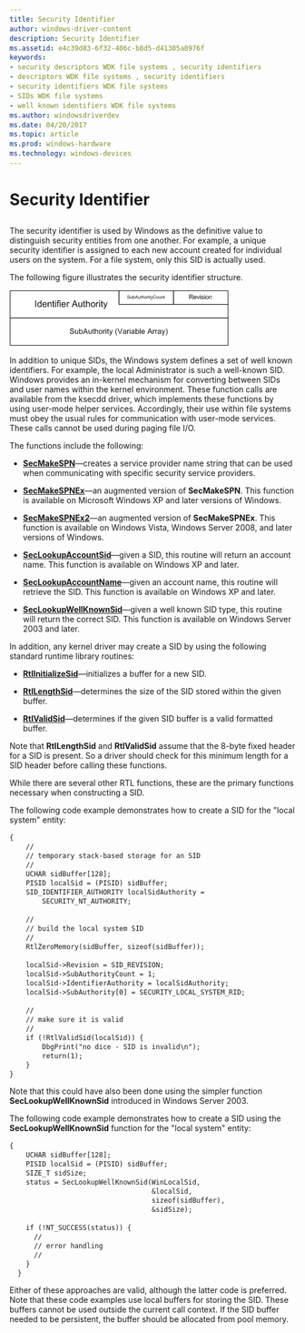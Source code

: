 ```yaml
---
title: Security Identifier
author: windows-driver-content
description: Security Identifier
ms.assetid: e4c39d83-6f32-406c-b8d5-d41305a8976f
keywords:
- security descriptors WDK file systems , security identifiers
- descriptors WDK file systems , security identifiers
- security identifiers WDK file systems
- SIDs WDK file systems
- well known identifiers WDK file systems
ms.author: windowsdriverdev
ms.date: 04/20/2017
ms.topic: article
ms.prod: windows-hardware
ms.technology: windows-devices
---
```


# Security Identifier


## <span id="ddk_security_identifier_if"></span><span id="DDK_SECURITY_IDENTIFIER_IF"></span>


The security identifier is used by Windows as the definitive value to distinguish security entities from one another. For example, a unique security identifier is assigned to each new account created for individual users on the system. For a file system, only this SID is actually used.

The following figure illustrates the security identifier structure.

![diagram illustrating the security identifier structure](images/fssecurity-02.png)

In addition to unique SIDs, the Windows system defines a set of well known identifiers. For example, the local Administrator is such a well-known SID. Windows provides an in-kernel mechanism for converting between SIDs and user names within the kernel environment. These function calls are available from the ksecdd driver, which implements these functions by using user-mode helper services. Accordingly, their use within file systems must obey the usual rules for communication with user-mode services. These calls cannot be used during paging file I/O.

The functions include the following:

-   [**SecMakeSPN**](https://msdn.microsoft.com/library/windows/hardware/ff556584)—creates a service provider name string that can be used when communicating with specific security service providers.

-   [**SecMakeSPNEx**](https://msdn.microsoft.com/library/windows/hardware/ff556585)—an augmented version of **SecMakeSPN**. This function is available on Microsoft Windows XP and later versions of Windows.

-   [**SecMakeSPNEx2**](https://msdn.microsoft.com/library/windows/hardware/ff556592)—an augmented version of **SecMakeSPNEx**. This function is available on Windows Vista, Windows Server 2008, and later versions of Windows.

-   [**SecLookupAccountSid**](https://msdn.microsoft.com/library/windows/hardware/ff556579)—given a SID, this routine will return an account name. This function is available on Windows XP and later.

-   [**SecLookupAccountName**](https://msdn.microsoft.com/library/windows/hardware/ff554795)—given an account name, this routine will retrieve the SID. This function is available on Windows XP and later.

-   [**SecLookupWellKnownSid**](https://msdn.microsoft.com/library/windows/hardware/ff556582)—given a well known SID type, this routine will return the correct SID. This function is available on Windows Server 2003 and later.

In addition, any kernel driver may create a SID by using the following standard runtime library routines:

-   [**RtlInitializeSid**](https://msdn.microsoft.com/library/windows/hardware/ff552998)—initializes a buffer for a new SID.

-   [**RtlLengthSid**](https://msdn.microsoft.com/library/windows/hardware/ff553085)—determines the size of the SID stored within the given buffer.

-   [**RtlValidSid**](https://msdn.microsoft.com/library/windows/hardware/ff553314)—determines if the given SID buffer is a valid formatted buffer.

Note that **RtlLengthSid** and **RtlValidSid** assume that the 8-byte fixed header for a SID is present. So a driver should check for this minimum length for a SID header before calling these functions.

While there are several other RTL functions, these are the primary functions necessary when constructing a SID.

The following code example demonstrates how to create a SID for the "local system" entity:

```
{
    //
    // temporary stack-based storage for an SID
    //
    UCHAR sidBuffer[128];
    PISID localSid = (PISID) sidBuffer;
    SID_IDENTIFIER_AUTHORITY localSidAuthority = 
        SECURITY_NT_AUTHORITY;

    //
    // build the local system SID
    //
    RtlZeroMemory(sidBuffer, sizeof(sidBuffer));
 
    localSid->Revision = SID_REVISION;
    localSid->SubAuthorityCount = 1;
    localSid->IdentifierAuthority = localSidAuthority;
    localSid->SubAuthority[0] = SECURITY_LOCAL_SYSTEM_RID;
 
    //
    // make sure it is valid
    //
    if (!RtlValidSid(localSid)) {
        DbgPrint("no dice - SID is invalid\n");
        return(1);
    }
}
```

Note that this could have also been done using the simpler function **SecLookupWellKnownSid** introduced in Windows Server 2003.

The following code example demonstrates how to create a SID using the **SecLookupWellKnownSid** function for the "local system" entity:

```
{
    UCHAR sidBuffer[128];
    PISID localSid = (PISID) sidBuffer;
    SIZE_T sidSize;
    status = SecLookupWellKnownSid(WinLocalSid,
                                   &localSid,
                                   sizeof(sidBuffer),
                                   &sidSize);

    if (!NT_SUCCESS(status)) {
      //
      // error handling
      //
    }
  }
```

Either of these approaches are valid, although the latter code is preferred. Note that these code examples use local buffers for storing the SID. These buffers cannot be used outside the current call context. If the SID buffer needed to be persistent, the buffer should be allocated from pool memory.

 

 




